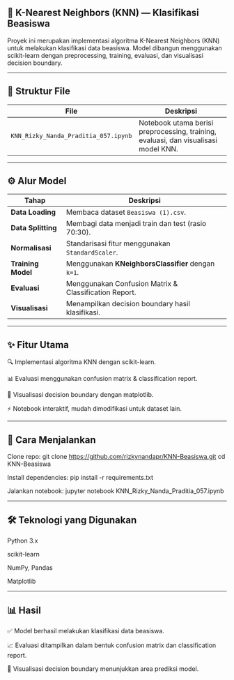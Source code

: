 ## 🧠 K-Nearest Neighbors (KNN) — Klasifikasi Beasiswa

Proyek ini merupakan implementasi algoritma K-Nearest Neighbors (KNN) untuk melakukan klasifikasi data beasiswa. Model dibangun menggunakan scikit-learn dengan preprocessing, training, evaluasi, dan visualisasi decision boundary.

---

## 📂 Struktur File

| File                                 | Deskripsi                                                                           |
| ------------------------------------ | ----------------------------------------------------------------------------------- |
| `KNN_Rizky_Nanda_Praditia_057.ipynb` | Notebook utama berisi preprocessing, training, evaluasi, dan visualisasi model KNN. |

---

## ⚙️ Alur Model

| Tahap              | Deskripsi                                             |
| ------------------ | ----------------------------------------------------- |
| **Data Loading**   | Membaca dataset `Beasiswa (1).csv`.                   |
| **Data Splitting** | Membagi data menjadi train dan test (rasio 70:30).    |
| **Normalisasi**    | Standarisasi fitur menggunakan `StandardScaler`.      |
| **Training Model** | Menggunakan **KNeighborsClassifier** dengan `k=1`.    |
| **Evaluasi**       | Menggunakan Confusion Matrix & Classification Report. |
| **Visualisasi**    | Menampilkan decision boundary hasil klasifikasi.      |

---

## ✨ Fitur Utama

🔍 Implementasi algoritma KNN dengan scikit-learn.

📊 Evaluasi menggunakan confusion matrix & classification report.

🎨 Visualisasi decision boundary dengan matplotlib.

⚡ Notebook interaktif, mudah dimodifikasi untuk dataset lain.

---

## 🚀 Cara Menjalankan

Clone repo:
git clone https://github.com/rizkynandapr/KNN-Beasiswa.git
cd KNN-Beasiswa

Install dependencies:
pip install -r requirements.txt

Jalankan notebook:
jupyter notebook KNN_Rizky_Nanda_Praditia_057.ipynb

---

## 🛠️ Teknologi yang Digunakan
Python 3.x

scikit-learn

NumPy, Pandas

Matplotlib

---

## 📊 Hasil

✅ Model berhasil melakukan klasifikasi data beasiswa.

📈 Evaluasi ditampilkan dalam bentuk confusion matrix dan classification report.

🎨 Visualisasi decision boundary menunjukkan area prediksi model.
